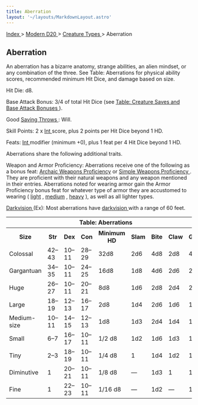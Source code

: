 ```yaml
---
title: Aberration
layout: '~/layouts/MarkdownLayout.astro'
---
```


[ Index ](/) > [ Modern D20 ](/modern.d20.srd) > [ Creature Types ](/modern.d20.srd/creature.types) > Aberration

##  Aberration

An aberration has a bizarre anatomy, strange abilities, an alien mindset, or
any combination of the three. See Table: Aberrations for physical ability
scores, recommended minimum Hit Dice, and damage based on size.

Hit Die: d8.

Base Attack Bonus: 3/4 of total Hit Dice (see [ Table: Creature Saves and Base Attack Bonuses ](/modern.d20.srd/creature.types) ).

Good [ Saving Throws ](/modern.d20.srd/basics/saving.throws) : Will.

Skill Points: 2 x [ Int ](/modern.d20.srd/basics/ability.scores) score, plus 2
points per Hit Dice beyond 1 HD.

Feats: [ Int ](/modern.d20.srd/basics/ability.scores) modifier (minimum +0),
plus 1 feat per 4 Hit Dice beyond 1 HD.

Aberrations share the following additional traits.

Weapon and Armor Proficiency: Aberrations receive one of the following as a
bonus feat: [ Archaic Weapons Proficiency](/modern.d20.srd/feats/archaic.weapons.proficiency) or [ Simple Weapons Proficiency ](/modern.d20.srd/feats/simple.weapons.proficiency) . They are
proficient with their natural weapons and any weapon mentioned in their
entries. Aberrations noted for wearing armor gain the Armor Proficiency bonus
feat for whatever type of armor they are accustomed to wearing ( [ light](/modern.d20.srd/feats/armor.proficiency.light) , [ medium](/modern.d20.srd/feats/armor.proficiency.medium) , [ heavy](/modern.d20.srd/feats/armor.proficiency.heavy) ), as well as all lighter
types.

[ Darkvision ](/modern.d20.srd/special.abilities/darkvision) (Ex): Most
aberrations have [ darkvision ](/modern.d20.srd/special.abilities/darkvision)
with a range of 60 feet.


<table> <tr> <th colspan="9"> Table: Aberrations </th> </tr> <tr> <th> Size </th> <th> Str </th> <th> Dex </th> <th> Con </th> <th> Minimum HD </th> <th> Slam </th> <th> Bite </th> <th> Claw </th> <th> Gore </th> </tr> <tr> <td> Colossal </td> <td> 42–43 </td> <td> 10–11 </td> <td> 28–29 </td> <td> 32d8 </td> <td> 2d6 </td> <td> 4d8 </td> <td> 2d8 </td> <td> 4d6 </td> </tr> <tr class="shaded"> <td> Gargantuan </td> <td> 34–35 </td> <td> 10–11 </td> <td> 24–25 </td> <td> 16d8 </td> <td> 1d8 </td> <td> 4d6 </td> <td> 2d6 </td> <td> 2d8 </td> </tr> <tr> <td> Huge </td> <td> 26–27 </td> <td> 10–11 </td> <td> 20–21 </td> <td> 8d8 </td> <td> 1d6 </td> <td> 2d8 </td> <td> 2d4 </td> <td> 2d6 </td> </tr> <tr class="shaded"> <td> Large </td> <td> 18–19 </td> <td> 12–13 </td> <td> 16–17 </td> <td> 2d8 </td> <td> 1d4 </td> <td> 2d6 </td> <td> 1d6 </td> <td> 1d8 </td> </tr> <tr> <td> Medium-size </td> <td> 10–11 </td> <td> 14–15 </td> <td> 12–13 </td> <td> 1d8 </td> <td> 1d3 </td> <td> 2d4 </td> <td> 1d4 </td> <td> 1d6 </td> </tr> <tr class="shaded"> <td> Small </td> <td> 6–7 </td> <td> 16–17 </td> <td> 10–11 </td> <td> 1/2 d8 </td> <td> 1d2 </td> <td> 1d6 </td> <td> 1d3 </td> <td> 1d4 </td> </tr> <tr> <td> Tiny </td> <td> 2–3 </td> <td> 18–19 </td> <td> 10–11 </td> <td> 1/4 d8 </td> <td> 1 </td> <td> 1d4 </td> <td> 1d2 </td> <td> 1d3 </td> </tr> <tr class="shaded"> <td> Diminutive </td> <td> 1 </td> <td> 20–21 </td> <td> 10–11 </td> <td> 1/8 d8 </td> <td> — </td> <td> 1d3 </td> <td> 1 </td> <td> 1d2 </td> </tr> <tr> <td> Fine </td> <td> 1 </td> <td> 22–23 </td> <td> 10–11 </td> <td> 1/16 d8 </td> <td> — </td> <td> 1d2 </td> <td> — </td> <td> 1 </td> </tr> </table>



